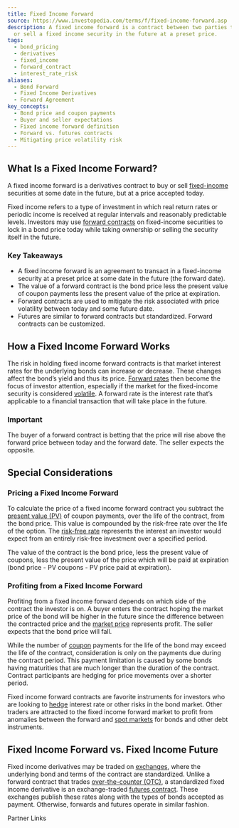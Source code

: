 ```yaml
---
title: Fixed Income Forward
source: https://www.investopedia.com/terms/f/fixed-income-forward.asp
description: A fixed income forward is a contract between two parties to either buy
  or sell a fixed income security in the future at a preset price.
tags:
  - bond_pricing
  - derivatives
  - fixed_income
  - forward_contract
  - interest_rate_risk
aliases:
  - Bond Forward
  - Fixed Income Derivatives
  - Forward Agreement
key_concepts:
  - Bond price and coupon payments
  - Buyer and seller expectations
  - Fixed income forward definition
  - Forward vs. futures contracts
  - Mitigating price volatility risk
---
```



## What Is a Fixed Income Forward?

A fixed income forward is a derivatives contract to buy or sell [fixed-income](https://www.investopedia.com/terms/f/fixedincome.asp) securities at some date in the future, but at a price accepted today.

Fixed income refers to a type of investment in which real return rates or periodic income is received at regular intervals and reasonably predictable levels. Investors may use [forward contracts](https://www.investopedia.com/terms/f/forwardcontract.asp) on fixed-income securities to lock in a bond price today while taking ownership or selling the security itself in the future.

### Key Takeaways

- A fixed income forward is an agreement to transact in a fixed-income security at a preset price at some date in the future (the forward date).
- The value of a forward contract is the bond price less the present value of coupon payments less the present value of the price at expiration.
- Forward contracts are used to mitigate the risk associated with price volatility between today and some future date.
- Futures are similar to forward contracts but standardized. Forward contracts can be customized.

## How a Fixed Income Forward Works

The risk in holding fixed income forward contracts is that market interest rates for the underlying bonds can increase or decrease. These changes affect the bond’s yield and thus its price. [Forward rates](https://www.investopedia.com/terms/f/forwardrate.asp) then become the focus of investor attention, especially if the market for the fixed-income security is considered [volatile](https://www.investopedia.com/terms/v/volatility.asp). A forward rate is the interest rate that’s applicable to a financial transaction that will take place in the future.

### Important

The buyer of a forward contract is betting that the price will rise above the forward price between today and the forward date. The seller expects the opposite.

## Special Considerations

### Pricing a Fixed Income Forward

To calculate the price of a fixed income forward contract you subtract the [present value (PV)](https://www.investopedia.com/terms/p/presentvalue.asp) of coupon payments, over the life of the contract, from the bond price. This value is compounded by the risk-free rate over the life of the option. The [risk-free rate](https://www.investopedia.com/terms/r/risk-freerate.asp) represents the interest an investor would expect from an entirely risk-free investment over a specified period.

The value of the contract is the bond price, less the present value of coupons, less the present value of the price which will be paid at expiration (bond price - PV coupons - PV price paid at expiration).

### Profiting from a Fixed Income Forward

Profiting from a fixed income forward depends on which side of the contract the investor is on. A buyer enters the contract hoping the market price of the bond will be higher in the future since the difference between the contracted price and the [market price](https://www.investopedia.com/terms/m/market-price.asp) represents profit. The seller expects that the bond price will fall.

While the number of [coupon](https://www.investopedia.com/terms/c/coupon.asp) payments for the life of the bond may exceed the life of the contract, consideration is only on the payments due during the contract period. This payment limitation is caused by some bonds having maturities that are much longer than the duration of the contract. Contract participants are hedging for price movements over a shorter period.

Fixed income forward contracts are favorite instruments for investors who are looking to [hedge](https://www.investopedia.com/terms/h/hedge.asp) interest rate or other risks in the bond market. Other traders are attracted to the fixed income forward market to profit from anomalies between the forward and [spot markets](https://www.investopedia.com/terms/s/spotmarket.asp) for bonds and other debt instruments.

## Fixed Income Forward vs. Fixed Income Future

Fixed income derivatives may be traded on [exchanges](https://www.investopedia.com/terms/e/exchange.asp), where the underlying bond and terms of the contract are standardized. Unlike a forward contract that trades [over-the-counter (OTC)](https://www.investopedia.com/terms/o/otc.asp), a standardized fixed income derivative is an exchange-traded [futures contract](https://www.investopedia.com/terms/f/futurescontract.asp). These exchanges publish these rates along with the types of bonds accepted as payment. Otherwise, forwards and futures operate in similar fashion.

Partner Links